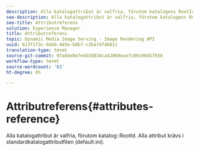 ```yaml
---
description: Alla katalogattribut är valfria, förutom katalogens RootId. Alla attribut krävs i standardkatalogattributfilen (default.ini).
seo-description: Alla katalogattribut är valfria, förutom katalogens RootId. Alla attribut krävs i standardkatalogattributfilen (default.ini).
seo-title: Attributreferens
solution: Experience Manager
title: Attributreferens
topic: Dynamic Media Image Serving - Image Rendering API
uuid: 613f1f3c-9abb-4d3e-b8b7-c2ba74f46011
translation-type: tm+mt
source-git-commit: 97a84e8e7edd3d834ca42069eae7c09c00d57938
workflow-type: tm+mt
source-wordcount: '63'
ht-degree: 0%

---
```



# Attributreferens{#attributes-reference}

Alla katalogattribut är valfria, förutom katalog::RootId. Alla attribut krävs i standardkatalogattributfilen (default.ini).

